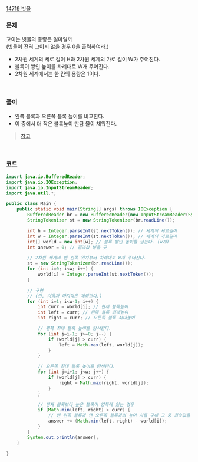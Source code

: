 [14719 빗물](https://www.acmicpc.net/problem/14719)

### 문제
고이는 빗물의 총량은 얼마일까 <br> (빗물이 전혀 고이지 않을 경우 0을 출력하여라.)
+  2차원 세계의 세로 길이 H과 2차원 세계의 가로 길이 W가 주어진다.
+  블록이 쌓인 높이를 차례대로 W개 주어진다.
+  2차원 세계에서는 한 칸의 용량은 1이다.

  <br>

### 풀이
+ 왼쪽 블록과 오른쪽 블록 높이를 비교한다.
+ 이 중에서 더 작은 블록높이 만큼 물이 채워진다.
> [참고](https://youngest-programming.tistory.com/415)

<br>

### 코드
```java
import java.io.BufferedReader;
import java.io.IOException;
import java.io.InputStreamReader;
import java.util.*;

public class Main {
    public static void main(String[] args) throws IOException {
        BufferedReader br = new BufferedReader(new InputStreamReader(System.in));
        StringTokenizer st = new StringTokenizer(br.readLine());

        int h = Integer.parseInt(st.nextToken()); // 세계의 세로길이
        int w = Integer.parseInt(st.nextToken()); // 세계의 가로길이
        int[] world = new int[w]; // 블록 쌓인 높이를 담는다. (w개)
        int answer = 0; // 결과값 넣을 곳

        // 2차원 세계의 맨 왼쪽 위치부터 차례대로 W개 주어진다.
        st = new StringTokenizer(br.readLine());
        for (int i=0; i<w; i++) {
            world[i] = Integer.parseInt(st.nextToken());
        }

        // 구현
        // (단, 처음과 마지막은 제외한다.)
        for (int i=1; i<w-1; i++) {
            int curr = world[i]; // 현재 블록높이
            int left = curr; // 왼쪽 블록 최대높이
            int right = curr; // 오른쪽 블록 최대높이

            // 왼쪽 최대 블록 높이를 탐색한다.
            for (int j=i-1; j>=0; j--) {
                if (world[j] > curr) {
                    left = Math.max(left, world[j]);
                }
            }

            // 오른쪽 최대 블록 높이를 탐색한다.
            for (int j=i+1; j<w; j++) {
                if (world[j] > curr) {
                    right = Math.max(right, world[j]);
                }
            }

            // 현재 블록보다 높은 블록이 양쪽에 있는 경우
            if (Math.min(left, right) > curr) {
                // 맨 왼쪽 블록과 맨 오른쪽 블록과의 높이 차를 구해 그 중 최솟값을 더한다.
                answer += (Math.min(left, right) - world[i]);
            }
        }
        System.out.println(answer);
    }

}
```
